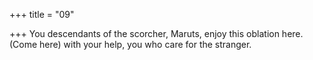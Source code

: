 +++
title = "09"

+++
You descendants of the scorcher, Maruts, enjoy this oblation here. (Come here) with your help, you who care for the stranger.